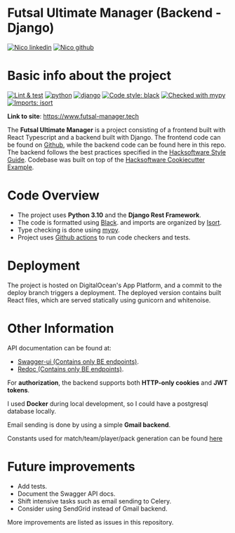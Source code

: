 # Futsal Ultimate Manager (Backend - Django)
[![Nico linkedin](https://img.shields.io/badge/LinkedIn-0077B5?style=for-the-badge&logo=linkedin&logoColor=white)](https://www.linkedin.com/in/nicolasmaskal/)
[![Nico github](https://img.shields.io/badge/GitHub-Nicolas264859-181717.svg?style=flat&logo=github)](https://github.com/Nicolas264859)

# Basic info about the project
[![Lint & test](https://github.com/Nicolas264859/Futsal-Sim-BE/actions/workflows/django.yml/badge.svg)](https://github.com/Nicolas264859/Futsal-Sim-BE/actions/workflows/django.yml)
[![python](https://img.shields.io/badge/Python-3.10-3776AB.svg?style=flat&logo=python&logoColor=white)](https://www.python.org)
[![django](https://img.shields.io/badge/Django-092E20?style=for-the-badge&logo=django&logoColor=white)](https://www.djangoproject.com)
[![Code style: black](https://img.shields.io/badge/code%20style-black-000000.svg)](https://github.com/psf/black)
[![Checked with mypy](http://www.mypy-lang.org/static/mypy_badge.svg)](http://mypy-lang.org/)
[![Imports: isort](https://img.shields.io/badge/%20imports-isort-%231674b1?style=flat&labelColor=ef8336)](https://pycqa.github.io/isort/)

**Link to site**: https://www.futsal-manager.tech

The **Futsal Ultimate Manager** is a project consisting of a frontend built with React Typescript and a backend built with Django. The frontend code can be found on [Github](https://github.com/Nicolas264859/Futsal-sim-FE), 
while the backend code can be found here in this repo. 
The backend follows the best practices specified in the 
[Hacksoftware Style Guide](https://github.com/HackSoftware/Django-Styleguide). 
Codebase was built on top of the [Hacksoftware Cookiecutter Example](https://github.com/HackSoftware/Django-Styleguide-Example).

# Code Overview
- The project uses **Python 3.10** and the **Django Rest Framework**.
- The code is formatted using [Black](https://github.com/psf/black). and imports are organized by [Isort](https://pycqa.github.io/isort/).
- Type checking is done using [mypy](http://mypy-lang.org/).
- Project uses [Github actions](https://github.com/Nicolas264859/Futsal-Sim-BE/actions/workflows/django.yml) to run code checkers and tests.

# Deployment
The project is hosted on DigitalOcean's App Platform, and a commit to the deploy branch triggers a deployment. 
The deployed version contains built React files, which are served statically using gunicorn and whitenoise.

# Other Information
API documentation can be found at:
- [Swagger-ui (Contains only BE endpoints)](https://futsal-manager.tech/api/schema/swagger-ui/).
- [Redoc (Contains only BE endpoints)](https://futsal-manager.tech/api/schema/redoc/).

For **authorization**, the backend supports both **HTTP-only cookies** and **JWT tokens**.


I used **Docker** during local development, so I could have a postgresql database locally. 


Email sending is done by using a simple **Gmail backend**.

Constants used for match/team/player/pack generation can be found [here](https://github.com/Nicolas264859/Futsal-Sim-BE/blob/master/src/futsal_sim/constants.py)


# Future improvements 
* Add tests.
* Document the Swagger API docs.
* Shift intensive tasks such as email sending to Celery.
* Consider using SendGrid instead of Gmail backend.

More improvements are listed as issues in this repository.
